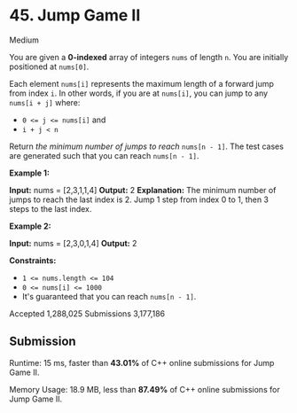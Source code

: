 
# 45.  Jump Game II

Medium

You are given a  **0-indexed**  array of integers  `nums`  of length  `n`. You are initially positioned at  `nums[0]`.

Each element  `nums[i]`  represents the maximum length of a forward jump from index  `i`. In other words, if you are at  `nums[i]`, you can jump to any  `nums[i + j]`  where:

-   `0 <= j <= nums[i]`  and
-   `i + j < n`

Return  _the minimum number of jumps to reach_ `nums[n - 1]`. The test cases are generated such that you can reach  `nums[n - 1]`.

**Example 1:**

**Input:** nums = [2,3,1,1,4]
**Output:** 2
**Explanation:** The minimum number of jumps to reach the last index is 2. Jump 1 step from index 0 to 1, then 3 steps to the last index.

**Example 2:**

**Input:** nums = [2,3,0,1,4]
**Output:** 2

**Constraints:**

-   `1 <= nums.length <= 104`
-   `0 <= nums[i] <= 1000`
-   It's guaranteed that you can reach  `nums[n - 1]`.

Accepted 1,288,025  Submissions 3,177,186

## Submission 

Runtime: 15 ms, faster than  **43.01%**  of  C++  online submissions for  Jump Game II.

Memory Usage: 18.9 MB, less than  **87.49%**  of  C++  online submissions for  Jump Game II.